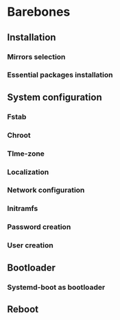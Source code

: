 # Barebones

## Installation

### Mirrors selection

### Essential packages installation

## System configuration

### Fstab

### Chroot

### TIme-zone

### Localization

### Network configuration

### Initramfs

### Password creation

### User creation

## Bootloader

### Systemd-boot as bootloader

## Reboot